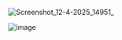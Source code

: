 ![Screenshot_12-4-2025_14951_](https://github.com/user-attachments/assets/5f0902bf-10bd-4c74-9cf3-75be39cb68f4)

![image](https://github.com/user-attachments/assets/8e9495c9-985d-460e-815a-553f1982acbd)
